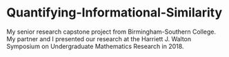 # Quantifying-Informational-Similarity
My senior research capstone project from Birmingham-Southern College.   
My partner and I presented our research at the Harriett J. Walton Symposium on Undergraduate Mathematics Research in 2018.
